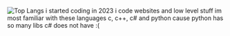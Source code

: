 ![Top Langs](https://github-readme-stats.vercel.app/api/top-langs/?username=icebanana0&layout=compact)
i started coding in 2023
i code websites and low level stuff 
im most familiar with these languages c, c++, c# and python cause python has so many libs c# does not have :(
